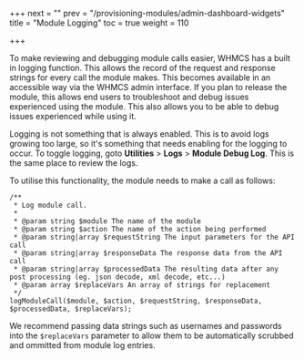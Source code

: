 +++
next = ""
prev = "/provisioning-modules/admin-dashboard-widgets"
title = "Module Logging"
toc = true
weight = 110

+++

To make reviewing and debugging module calls easier, WHMCS has a built in logging function.
This allows the record of the request and response strings for every call the module makes.
This becomes available in an accessible way via the WHMCS admin interface.
If you plan to release the module, this allows end users to troubleshoot and debug issues experienced using the module.
This also allows you to be able to debug issues experienced while using it.

Logging is not something that is always enabled.
This is to avoid logs growing too large, so it's something that needs enabling for the logging to occur.
To toggle logging, goto **Utilities** > **Logs** > **Module Debug Log**.
This is the same place to review the logs.

To utilise this functionality, the module needs to make a call as follows:

```
/**
 * Log module call.
 *
 * @param string $module The name of the module
 * @param string $action The name of the action being performed
 * @param string|array $requestString The input parameters for the API call
 * @param string|array $responseData The response data from the API call
 * @param string|array $processedData The resulting data after any post processing (eg. json decode, xml decode, etc...)
 * @param array $replaceVars An array of strings for replacement
 */
logModuleCall($module, $action, $requestString, $responseData, $processedData, $replaceVars);
```

We recommend passing data strings such as usernames and passwords into the `$replaceVars` parameter to allow them to be automatically scrubbed and ommitted from module log entries.
